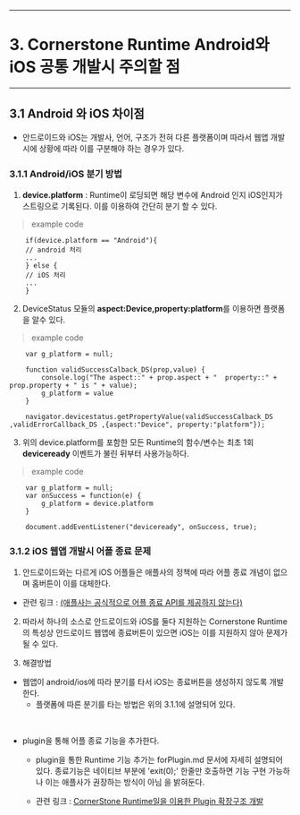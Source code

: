 <!--
layout: 'post'
section: 'Cornerstone Framework'
title: 'Android와 iOS 공통 개발시 주의할 점'
outline: 'Android와 iOS 공통 개발시 주의할 점'
date: '2012-11-16'
tagstr: 'runtime'
subsection: 'Runtime for WebApp'
order: '[7, 3]'
-->

----------

# 3. Cornerstone Runtime Android와 iOS 공통 개발시 주의할 점 

----------

## 3.1 Android 와 iOS 차이점
- 안드로이드와 iOS는 개발사, 언어, 구조가 전혀 다른 플랫폼이며 따라서 웹앱 개발시에 상황에 따라 이를 구분해야 하는 경우가 있다.


### 3.1.1 Android/iOS 분기 방법
1) **device.platform** : Runtime이 로딩되면 해당 변수에 Android 인지 iOS인지가 스트링으로 기록된다.
이를 이용하여 간단히 분기 할 수 있다.

> example code 

		if(device.platform == "Android"){
		// android 처리
		...
		} else {
		// iOS 처리
		...		
		}

2) DeviceStatus 모듈의 **aspect:Device,property:platform**를 이용하면 플랫폼을 알수 있다.

> example code

		var g_platform = null;

		function validSuccessCalback_DS(prop,value) {
			console.log("The aspect::" + prop.aspect + "  property::" + prop.property + " is " + value);
			g_platform = value
		}
		
		navigator.devicestatus.getPropertyValue(validSuccessCalback_DS ,validErrorCallback_DS ,{aspect:"Device", property:"platform"});

3) 위의 device.platform를 포함한 모든 Runtime의 함수/변수는 최초 1회 **deviceready** 이벤트가 불린 뒤부터 사용가능하다. 

> example code

		var g_platform = null;
	    var onSuccess = function(e) {
			g_platform = device.platform
	    }
	
	    document.addEventListener("deviceready", onSuccess, true);


### 3.1.2 iOS 웹앱 개발시 어플 종료 문제

1) 안드로이드와는 다르게 iOS 어플들은 애플사의 정책에 따라 어플 종료 개념이 없으며 홈버튼이 이를 대체한다.  
- 관련 링크 : [(애플사는 공식적으로 어플 종료 API를 제공하지 않는다)](https://developer.apple.com/library/ios/#qa/qa2008/qa1561.html)


2) 따라서 하나의 소스로 안드로이드와 iOS를 둘다 지원하는 Cornerstone Runtime의 특성상 안드로이드 웹앱에 종료버튼이 있으면 iOS는 이를 지원하지 않아 문제가 될 수 있다.

3) 해결방법

- 웹앱이 android/ios에 따라 분기를 타서 iOS는 종료버튼을 생성하지 않도록 개발한다.
	- 플랫폼에 따른 분기를 타는 방법은 위의 3.1.1에 설명되어 있다.

<br>

- plugin을 통해 어플 종료 기능을 추가한다.
	- plugin을 통한 Runtime 기능 추가는 forPlugin.md 문서에 자세히 설명되어 있다.
	     종료기능은 네이티브 부분에 'exit(0);' 한줄만 호출하면 기능 구현 가능하나 이는 애플사가 권장하는 방식이 아님 을 밝혀둔다.  

	-	관련 링크 : [CornerStone Runtime일을 이용한 Plugin 확장구조 개발](./forPlugin.html)

<br>
